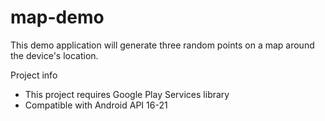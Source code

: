 map-demo
========

This demo application will generate three random points on a map around the device's location.

Project info
- This project requires Google Play Services library
- Compatible with Android API 16-21
